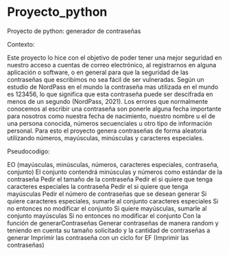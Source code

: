 # Proyecto_python

Proyecto de python: generador de contraseñas

Contexto:

Este proyecto lo hice con el objetivo de poder tener una mejor seguridad en nuestro acceso a cuentas de correo electrónico, al registrarnos en alguna aplicación o software, o en general para que la seguridad de las contraseñas que escribimos no sea fácil de ser vulneradas. 
Según un estudio de NordPass en el mundo la contraseña mas utilizada en el mundo es 123456, lo que significa que esta contraseña puede ser descifrada en menos de un segundo (NordPass, 2021).
Los errores que normalmente conocemos al escribir una contraseña son ponerle alguna fecha importante para nosotros como nuestra fecha de nacimiento, nuestro nombre u el de una persona conocida, números secuenciales u otro tipo de información personal. Para esto el proyecto genera contraseñas de forma aleatoria utilizando números, mayúsculas, minúsculas y caracteres especiales. 

Pseudocodigo:

EO (mayúsculas, minúsculas, números, caracteres especiales, contraseña, conjunto) El conjunto contendrá minúsculas y números como estándar de la contraseña Pedir el tamaño de la contraseña
Pedir el si quiere que tenga caracteres especiales la contraseña Pedir el si quiere que tenga mayúsculas Pedir el número de contraseñas que se desean generar Si quiere caracteres especiales, sumarle al conjunto caracteres especiales Si no entonces no modificar el conjunto Si quiere mayúsculas, sumarle al conjunto mayúsculas Si no entonces no modificar el conjunto Con la función de generarContraseñas Generar contraseñas de manera random y teniendo en cuenta su tamaño solicitado y la cantidad de contraseñas a generar Imprimir las contraseña con un ciclo for EF (Imprimir las contraseñas)

